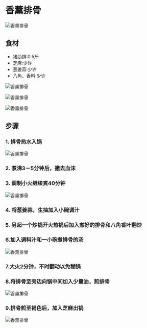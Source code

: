 香薰排骨
===============================
![香熏排骨](xiangxunpaigu08.jpg)


## 食材 ##
* 猪肋排:0.5斤
* 芝麻:少许
* 葱姜蒜:少许
* 八角、香料:少许


![香熏排骨](xiangxunpaigu01.jpg)


![香熏排骨](xiangxunpaigu02.jpg)


![香熏排骨](xiangxunpaigu04.jpg)
## 步骤 ##
### 1. 排骨热水入锅  ###
![香熏排骨](xiangxunpaigu03.jpg)
### 2. 煮沸3－5分钟后，撇去血沫 ###
### 3. 调制小火继续煮40分钟 ###
![香熏排骨](xiangxunpaigu05.jpg)
### 4. 将葱姜蒜，生抽加入小碗调汁 ###
### 5. 另起一个炒锅开火热锅后加入煮好的排骨和八角香叶翻炒 ###
### 6.加入调料汁和一小碗煮排骨的汤 ###
![香熏排骨](xiangxunpaigu06.jpg)
### 7.大火2分钟，不时翻动以免糊锅  ###
### 8.将排骨至旁边向锅中间加入少量油，煎排骨 ###
![香熏排骨](xiangxunpaigu07.jpg)
### 9.排骨煎至褐色后，加入芝麻出锅 ###
![香熏排骨](xiangxunpaigu08.jpg)
